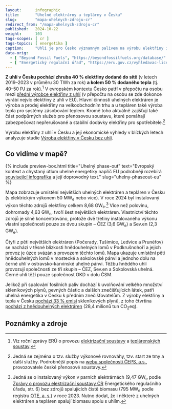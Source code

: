 ```yaml
---
layout:      infographic
title:       "Uhelné elektrárny a teplárny v Česku"
slug:        "mapa-uhelnych-zdroju-cr"
redirect_from: "/mapa-uhelnych-zdroju-cr"
published:   2024-10-22
weight:      103
tags-scopes: [ cr ]
tags-topics: [ energetika ]
caption:     "Uhlí je pro Česko významným palivem na výrobu elektřiny i tepla. Z uhlí pochází dvě pětiny elektřiny a polovina dodaného tepla. Kde se v Česku uhlí těží a kde se nacházejí největší elektrárny a teplárny?"
data-orig:
  - [ "Beyond Fossil Fuels", "https://beyondfossilfuels.org/database/" ]
  - [ "Energetický regulační úřad", "https://eru.gov.cz/vyhledavac-licenci" ]
---
```


**Z uhlí v Česku pochází zhruba 40 % elektřiny dodané do sítě** (v letech 2019–2023 v průměru 30 TWh za rok) **a kolem 50 % dodaného tepla** (tj. 40–50 PJ za rok).[^podil-vyroby] V evropském kontextu Česko patří v přepočtu na osobu mezi [přední výrobce elektřiny z uhlí](/infografiky/elektrina-na-osobu-eu) (v přepočtu na osobu se zde dokonce vyrábí nejvíc elektřiny z uhlí v EU). Hlavní činností uhelných elektráren je výroba a prodej elektřiny na velkoobchodním trhu a u tepláren také výroba tepla pro systémy zásobování teplem. Kromě toho aktuálně zajišťují také část podpůrných služeb pro přenosovou soustavu, které pomáhají zabezpečovat nepřerušované a stabilní dodávky elektřiny pro spotřebitele.[^podpurne-sluzby]

Výrobu elektřiny z uhlí v Česku a její ekonomické výhledy v blízkých letech analyzuje studie [Výroba elektřiny v Česku bez uhlí](/studie/2024-vyroba-elektriny-v-cesku-bez-uhli).

## Co vidíme v mapě?

{% include preview-box.html
    title="Uhelný phase-out"
    text="Evropský kontext a chystaný útlum uhelné energetiky napříč EU podrobněji rozebírá [související infografika](/infografiky/uhelny-phaseout-eu) a její doprovodný text."
    slug="uhelny-phaseout-eu"
%}

Mapa zobrazuje umístění největších uhelných elektráren a tepláren v Česku (s elektrickým výkonem 50 MW<sub>e</sub> nebo více). V roce 2024 byl instalovaný výkon těchto zdrojů elektřiny celkem 8,68 GW<sub>e</sub>.[^instalovany-vykon] Více než polovinu, dohromady 4,63 GW<sub>e</sub>, tvoří šest největších elektráren. Vlastnictví těchto zdrojů je silně koncentrováno, protože dvě třetiny instalovaného výkonu vlastní společnosti pouze ze dvou skupin – ČEZ (3,6 GW<sub>e</sub>) a Sev.en (2,3 GW<sub>e</sub>).

Čtyři z pěti největších elektráren (Počerady, Tušimice, Ledvice a Prunéřov) se nachází v těsné blízkosti hnědouhelných lomů v Podkrušnohoří a jejich provoz je úzce svázán s provozem těchto lomů. Mapa ukazuje umístění pěti hnědouhelných lomů v mostecké a sokolovské pánvi a jednoho dolu na černé uhlí v ostravsko-karvinské uhelné pánvi. Těžbu hnědého uhlí provozují společnosti ze tří skupin – ČEZ, Sev.en a Sokolovská uhelná. Černé uhlí těží pouze společnost OKD v dolu ČSM.

Jelikož při spalování fosilních paliv dochází k uvolňování velkého množství skleníkových plynů, pevných částic a dalších znečišťujících látek, patří uhelná energetika v Česku k předním znečišťovatelům. Z výroby elektřiny a tepla v Česku [pochází 33 % emisí](/infografiky/emise-cr) skleníkových plynů, z toho čtvrtina [pochází z hnědouhelných elektráren](/infografiky/elektrina-cr) (28,4 milionů tun CO<sub>2</sub>eq).

## Poznámky a zdroje

[^podil-vyroby]: Viz roční zprávy ERÚ o provozu [elektrizační soustavy](https://eru.gov.cz/rocni-zprava-o-provozu-elektrizacni-soustavy-cr-pro-rok-2023) a [teplárenských soustav](https://eru.gov.cz/rocni-zprava-o-provozu-teplarenskych-soustav-cr-za-rok-2023).
[^podpurne-sluzby]: Jedná se zejména o tzv. služby výkonové rovnováhy, tzv. start ze tmy a další služby. Podrobnější popis na [webu společnosti ČEPS, a.s.](https://www.ceps.cz/cs/podpurne-sluzby), provozovatele české přenosové soustavy.
[^instalovany-vykon]: Jedná se o instalovaný výkon v parních elektrárnách (9,47 GW<sub>e</sub> podle [Zprávy o provozu elektrizační soustavy ČR](https://eru.gov.cz/rocni-zprava-o-provozu-elektrizacni-soustavy-cr-pro-rok-2023) Energetického regulačního úřadu, str. 6) bez zdrojů spalujících čistě biomasu (795 MW<sub>e</sub> podle registru [OTE, a. s.](https://www.ote-cr.cz/cs/statistika/statistika-poze/registrace)) v roce 2023. Nutno dodat, že i některé z uhelných elektráren a tepláren spalují biomasu spolu s uhlím.

